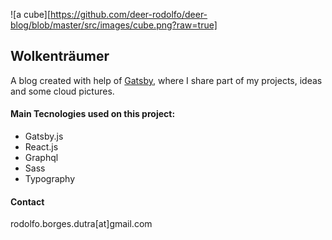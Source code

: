 ![a cube][https://github.com/deer-rodolfo/deer-blog/blob/master/src/images/cube.png?raw=true]

## Wolkenträumer

A blog created with help of [Gatsby](gatsbyjs.org), where I share part of my projects, ideas and some cloud pictures.

#### Main Tecnologies used on this project:

- Gatsby.js
- React.js
- Graphql
- Sass
- Typography

#### Contact

rodolfo.borges.dutra[at]gmail.com
